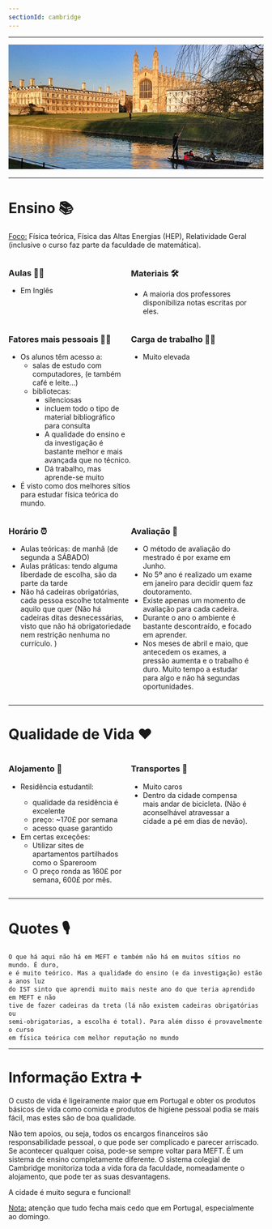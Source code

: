 ```yaml
---
sectionId: cambridge
---
```


---

<img src="images/cambridge.jpg" alt="Cambridge" class="rounded-image">

---

# Ensino 📚

<u>Foco:</u> Física teórica, Física das Altas Energias (HEP), Relatividade Geral (inclusive o curso faz parte da faculdade de matemática).

<div style="display: flex;">
    <div style="flex-basis: 48%;">
        <h3>Aulas 👩‍🏫</h3>
        <ul>
            <li>Em Inglês</li>
        </ul>
    </div>
    <div style="flex-basis: 48%;">
        <h3>Materiais 🛠️</h3>
        <ul>
            <li>A maioria dos professores disponibiliza notas escritas por eles.</li>
        </ul>
    </div>
</div>

<div style="display: flex;">
    <div style="flex-basis: 48%;">
        <h3>Fatores mais pessoais 🙍‍♂️</h3>
        <ul>
            <li>Os alunos têm acesso a:
                <ul>
                    <li>salas de estudo com computadores, (e também café e leite...)</li>
                    <li>bibliotecas:
                        <ul>
                            <li>silenciosas</li>
                            <li>incluem todo o tipo de material bibliográfico para consulta</li>
                            <li>A qualidade do ensino e da investigação é bastante melhor e mais avançada que no técnico.</li>
                            <li>Dá trabalho, mas aprende-se muito</li>
                        </ul>
                    </li>
                </ul>
            </li>
            <li>É visto como dos melhores sítios para estudar física teórica do mundo. 
            </li>
        </ul>
    </div>
    <div style="flex-basis: 48%;">
        <h3>Carga de trabalho 😮‍💨</h3>
        <ul>
            <li>Muito elevada</li>
        </ul>
    </div>
</div>

<div style="display: flex;">
    <div style="flex-basis: 48%;">
        <h3>Horário ⏰</h3>
        <ul>
            <li>Aulas teóricas: de manhã (de segunda a SÁBADO)</li>
            <li>Aulas práticas: tendo alguma liberdade de escolha, são da parte da tarde</li>
            <li>Não há cadeiras obrigatórias, cada pessoa escolhe totalmente aquilo que quer (Não há cadeiras ditas desnecessárias, visto que não há obrigatoriedade nem restrição nenhuma no currículo. )</li>
        </ul>
    </div>
    <div style="flex-basis: 48%;">
        <h3>Avaliação 📝</h3>
        <ul>
            <li>O método de avaliação do mestrado é por exame em Junho.</li>
            <li>No 5º ano é realizado um exame em janeiro para decidir quem faz doutoramento.</li>
            <li>Existe apenas um momento de avaliação para cada cadeira.</li>
            <li>Durante o ano o ambiente é bastante descontraído, e focado em aprender.</li>
            <li>Nos meses de abril e maio, que antecedem os exames, a pressão aumenta e o trabalho é duro. Muito tempo a estudar para algo e não há segundas oportunidades.</li>
        </ul>
    </div>
</div>

---

# Qualidade de Vida ❤️

<div style="display: flex;">
    <div style="flex-basis: 48%;">
        <h3>Alojamento 🏡</h3>
        <ul>
            <li>Residência estudantil:</li>
            <ul>
                <li>qualidade da residência é excelente</li>
                <li>preço: ~170£ por semana</li>
                <li>acesso quase garantido</li>
            </ul>
            <li>Em certas exceções:
                <ul>
                    <li>Utilizar sites de apartamentos partilhados como o Spareroom</li>
                    <li>O preço ronda as 160£ por semana, 600£ por mês.</li>
                </ul>
            </li>
        </ul>
    </div>
    <div style="flex-basis: 48%;">
        <h3>Transportes 🚌</h3>
        <ul>
            <li>Muito caros</li>
            <li>Dentro da cidade compensa mais andar de bicicleta. (Não é aconselhável atravessar a cidade a pé em dias de nevão).</li>
        </ul>
    </div>
</div>

---

# Quotes 🎙️

```
O que há aqui não há em MEFT e também não há em muitos sítios no mundo. É duro,
e é muito teórico. Mas a qualidade do ensino (e da investigação) estão a anos luz
do IST sinto que aprendi muito mais neste ano do que teria aprendido em MEFT e não
tive de fazer cadeiras da treta (lá não existem cadeiras obrigatórias ou
semi-obrigatorias, a escolha é total). Para além disso é provavelmente o curso
em física teórica com melhor reputação no mundo
```

---

# Informação Extra ➕

O custo de vida é ligeiramente maior que em Portugal e obter os produtos básicos de vida como comida e produtos de higiene pessoal podia se mais fácil, mas estes são de boa qualidade.

Não tem apoios, ou seja, todos os encargos financeiros são responsabilidade pessoal, o que pode ser complicado e parecer arriscado. Se acontecer qualquer coisa, pode-se sempre voltar para MEFT. É um sistema de ensino completamente diferente. O sistema colegial de Cambridge monitoriza toda a vida fora da faculdade, nomeadamente o alojamento, que pode ter as suas desvantagens.

A cidade é muito segura e funcional!

<u>Nota:</u> atenção que tudo fecha mais cedo que em Portugal, especialmente ao domingo.
